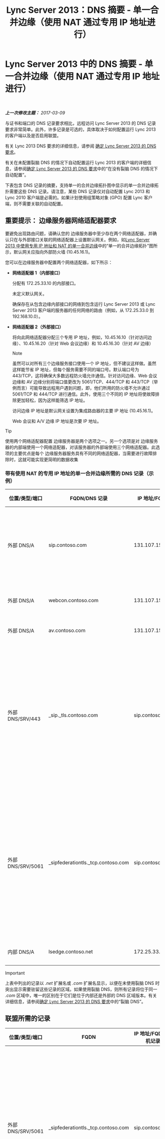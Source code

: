 ﻿---
title: Lync Server 2013：DNS 摘要 - 单一合并边缘（使用 NAT 通过专用 IP 地址进行）
TOCTitle: DNS 摘要 - 单一合并边缘（使用 NAT 通过专用 IP 地址进行）
ms:assetid: a7e5d792-f397-45e5-af85-20d0f4bf405f
ms:mtpsurl: https://technet.microsoft.com/zh-cn/library/Gg412787(v=OCS.15)
ms:contentKeyID: 49313855
ms.date: 03/09/2017
mtps_version: v=OCS.15
ms.translationtype: HT
---

# Lync Server 2013 中的 DNS 摘要 - 单一合并边缘（使用 NAT 通过专用 IP 地址进行）

 

_**上一次修改主题：** 2017-03-09_

与证书和端口的 DNS 记录要求相比，远程访问 Lync Server 2013 的 DNS 记录要求非常简单。此外，许多记录是可选的，具体取决于如何配置运行 Lync 2013 的客户端以及是否启用联盟。

有关 Lync 2013 DNS 要求的详细信息，请参阅 [确定 Lync Server 2013 的 DNS 要求](lync-server-2013-determine-dns-requirements.md)。

有关在未配置裂脑 DNS 的情况下自动配置运行 Lync 2013 的客户端的详细信息，请参阅[确定 Lync Server 2013 的 DNS 要求](lync-server-2013-determine-dns-requirements.md)中的“在没有裂脑 DNS 的情况下自动配置”。

下表包含 DNS 记录的摘要，支持单一的合并边缘拓扑图中显示的单一合并边缘拓扑需要这些 DNS 记录。请注意，某些 DNS 记录仅对自动配置 Lync 2013 和 Lync 2010 客户端是必需的。如果计划使用组策略对象 (GPO) 配置 Lync 客户端，则不需要关联的自动配置。

## 重要提示： 边缘服务器网络适配器要求

要避免出现路由问题，请确认您的 边缘服务器中至少存在两个网络适配器，并确认只在与外部接口关联的网络适配器上设置默认网关。例如，如[Lync Server 2013 中使用专用 IP 地址和 NAT 的单一合并边缘](lync-server-2013-single-consolidated-edge-with-private-ip-addresses-and-nat.md)中的“单一的合并边缘拓扑”图所示，默认网关应指向外部防火墙 (10.45.16.1)。

您可以在边缘服务器中配置两个网络适配器，如下所示：

  - **网络适配器 1（内部接口）**
    
    分配有 172.25.33.10 的内部接口。
    
    未定义默认网关。
    
    确保存在从包含边缘内部接口的网络到包含运行 Lync Server 2013 或 Lync Server 2013 客户端的服务器的任何网络的路由（例如，从 172.25.33.0 到 192.168.10.0）。

  - **网络适配器 2（外部接口）**
    
    将向此网络适配器分配三个专用 IP 地址，例如，10.45.16.10（针对访问边缘）、10.45.16.20（针对 Web 会议边缘）和 10.45.16.30（针对 AV 边缘）
    
    > [!NOTE]  
    > 虽然可以对所有三个边缘服务接口使用一个 IP 地址，但不建议这样做。虽然这样能节省 IP 地址，但每个服务需要不同的端口号。默认端口号为 443/TCP，这将确保大多数远程防火墙允许通信。针对访问边缘、Web 会议边缘和 AV 边缘分别将端口值更改为 5061/TCP、444/TCP 和 443/TCP（举例而言）可能导致远程用户遇到问题，即，他们所用的防火墙不允许通过 5061/TCP 和 444/TCP 进行通信。此外，使用三个不同的 IP 地址将使故障排除更加轻松，因为这样能筛选 IP 地址。
    
    
    访问边缘 IP 地址是默认网关设置为集成路由器的主要 IP 地址 (10.45.16.1)。
    
    Web 会议和 A/V 边缘 IP 地址是次要 IP 地址。

> [!TIP]
> 使用两个网络适配器配置 边缘服务器是两个选项之一。另一个选项是对 边缘服务器的内部端使用一个网络适配器，对该服务器的外部端使用三个网络适配器。此选项的主要优点是每个 边缘服务器服务具有不同的网络适配器，当需要进行故障排除时，这就可能实现更简明的数据收集


### 带有使用 NAT 的专用 IP 地址的单一合并边缘所需的 DNS 记录（示例）

<table>
<colgroup>
<col style="width: 25%" />
<col style="width: 25%" />
<col style="width: 25%" />
<col style="width: 25%" />
</colgroup>
<thead>
<tr class="header">
<th>位置/类型/端口</th>
<th>FQDN/DNS 记录</th>
<th>IP 地址/FQDN</th>
<th>映射位置/注释</th>
</tr>
</thead>
<tbody>
<tr class="odd">
<td><p>外部 DNS/A</p></td>
<td><p>sip.contoso.com</p></td>
<td><p>131.107.155.10</p></td>
<td><p>访问边缘外部接口 (Contoso) 根据需要对包含启用了 Lync 的用户的所有 SIP 域重复</p></td>
</tr>
<tr class="even">
<td><p>外部 DNS/A</p></td>
<td><p>webcon.contoso.com</p></td>
<td><p>131.107.155.20</p></td>
<td><p>Web 会议边缘外部接口</p></td>
</tr>
<tr class="odd">
<td><p>外部 DNS/A</p></td>
<td><p>av.contoso.com</p></td>
<td><p>131.107.155.30</p></td>
<td><p>A/V 边缘外部接口</p></td>
</tr>
<tr class="even">
<td><p>外部 DNS/SRV/443</p></td>
<td><p>_sip._tls.contoso.com</p></td>
<td><p>sip.contoso.com</p></td>
<td><p>访问边缘外部接口。 Lync 2013 和 Lync 2010 客户端的自动配置需要此接口才能在外部正常运行。根据需要对包含启用了 Lync 的用户的所有 SIP 域重复。</p></td>
</tr>
<tr class="odd">
<td><p>外部 DNS/SRV/5061</p></td>
<td><p>_sipfederationtls._tcp.contoso.com</p></td>
<td><p>sip.contoso.com</p></td>
<td><p>用于实现称为“允许的 SIP 域”的联盟伙伴（在以前版本中称为“增强联盟”）的自动 DNS 发现的 SIP 访问边缘外部接口。根据需要对包含启用了 Lync 的用户的所有 SIP 域重复。</p></td>
</tr>
<tr class="even">
<td><p>内部 DNS/A</p></td>
<td><p>lsedge.contoso.net</p></td>
<td><p>172.25.33.10</p></td>
<td><p>合并边缘内部接口</p></td>
</tr>
</tbody>
</table>


> [!IMPORTANT]
> 上表中列出的记录以 <em>.net</em> 扩展名或 <em>.com</em> 扩展名显示，以便在未使用裂脑 DNS 时突出显示需要驻留这些记录的区域。如果使用裂脑 DNS，则所有记录将位于同一 <em>.com</em> 区域中，唯一的区别在于它们是位于内部还是外部的 DNS 区域版本。有关详细信息，请参阅<a href="lync-server-2013-determine-dns-requirements.md">确定 Lync Server 2013 的 DNS 要求</a>中的“裂脑 DNS”。


## 联盟所需的记录


<table>
<colgroup>
<col style="width: 25%" />
<col style="width: 25%" />
<col style="width: 25%" />
<col style="width: 25%" />
</colgroup>
<thead>
<tr class="header">
<th>位置/类型/端口</th>
<th>FQDN</th>
<th>IP 地址/FQDN 主机记录</th>
<th>映射位置/注释</th>
</tr>
</thead>
<tbody>
<tr class="odd">
<td><p>外部 DNS/SRV/5061</p></td>
<td><p>_sipfederationtls._tcp.contoso.com</p></td>
<td><p>sip.contoso.com</p></td>
<td><p>用于实现您与其他潜在联盟伙伴的称为“允许的 SIP 域”的联盟（在以前版本中称为增强联盟）的自动 DNS 发现所需的 SIP 访问边缘外部接口。根据需要对包含启用了 Lync 的用户的所有 SIP 域重复</p>
<div class="alert">
> [!IMPORTANT]
> 此 SRV 记录是移动性和推送通知交换所必需的

</div></td>
</tr>
</tbody>
</table>


## DNS 摘要 – 公共即时消息连接


<table>
<colgroup>
<col style="width: 25%" />
<col style="width: 25%" />
<col style="width: 25%" />
<col style="width: 25%" />
</colgroup>
<thead>
<tr class="header">
<th>位置/类型/端口</th>
<th>FQDN/DNS 记录</th>
<th>IP 地址/FQDN</th>
<th>映射位置/注释</th>
</tr>
</thead>
<tbody>
<tr class="odd">
<td><p>外部 DNS/A</p></td>
<td><p>sip.contoso.com</p></td>
<td><p>访问边缘服务接口</p></td>
<td><p>访问边缘外部接口 (Contoso) 根据需要对包含启用了 Lync 的用户的所有 SIP 域重复</p></td>
</tr>
</tbody>
</table>


## 可扩展消息传递和状态协议的 DNS 摘要


<table>
<colgroup>
<col style="width: 25%" />
<col style="width: 25%" />
<col style="width: 25%" />
<col style="width: 25%" />
</colgroup>
<thead>
<tr class="header">
<th>位置/类型/端口</th>
<th>FQDN</th>
<th>IP 地址/FQDN 主机记录</th>
<th>映射位置/注释</th>
</tr>
</thead>
<tbody>
<tr class="odd">
<td><p>外部 DNS/SRV/5269</p></td>
<td><p>_xmpp-server._tcp.contoso.com</p></td>
<td><p>xmpp.contoso.com</p></td>
<td><p>访问边缘服务或 边缘池上的 XMPP 代理外部接口。 根据需要对包含启用了 Lync 的用户的所有内部 SIP 域重复，其中允许通过配置外部访问策略、全局策略、用户所在的站点策略或应用到启用了 Lync 的用户的用户策略来与 XMPP 联系人进行联系。同时必须在 XMPP 联盟伙伴策略中配置允许的 XMPP 域。有关其他详细信息，请参阅 <strong>另请参阅</strong>中的主题</p></td>
</tr>
<tr class="even">
<td><p>外部 DNS/A</p></td>
<td><p>xmpp.contoso.com（例如）</p></td>
<td><p>承载 XMPP 代理的 边缘服务器或 边缘池上的 访问边缘服务的 IP 地址</p></td>
<td><p>指向 访问边缘服务或承载 XMPP 代理服务的 边缘池。通常，您创建的 SRV 记录将指向主机（A 或 AAAA）记录</p></td>
</tr>
</tbody>
</table>

